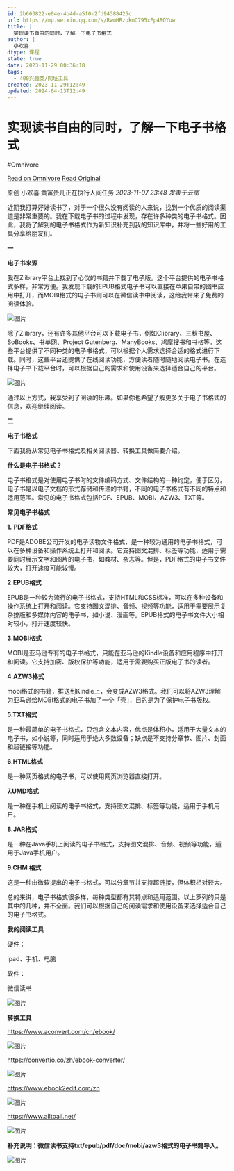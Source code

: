 ```yaml
---
id: 2b663822-e04e-4b4d-a5f0-2fd94388425c
url: https://mp.weixin.qq.com/s/RwmHRzpkmO795xFp48QYuw
title: |
  实现读书自由的同时，了解一下电子书格式
author: |
  小欢喜
dtype: 课程
state: true
date: 2023-11-29 00:36:18
tags:
  - 400兴趣类/网址工具
created: 2023-11-29T12:49
updated: 2024-04-13T12:49
---
```


# 实现读书自由的同时，了解一下电子书格式
#Omnivore

[Read on Omnivore](https://omnivore.app/me/https-mp-weixin-qq-com-s-rwm-h-rzpkm-o-795-x-fp-48-q-yuw-18c16c9873e)
[Read Original](https://mp.weixin.qq.com/s/RwmHRzpkmO795xFp48QYuw)

原创 小欢喜 黄富贵儿正在执行人间任务 _2023-11-07 23:48_ _发表于云南_ 

近期我打算好好读书了，对于一个很久没有阅读的人来说，找到一个优质的阅读渠道是非常重要的。我在下载电子书的过程中发现，存在许多种类的电子书格式。因此，我将了解到的电子书格式作为新知识补充到我的知识库中，并将一些好用的工具分享给朋友们。

**一**

**电子书来源**

我在Zlibrary平台上找到了心仪的书籍并下载了电子版。这个平台提供的电子书格式多样，非常方便。我发现下载的EPUB格式电子书可以直接在苹果自带的图书应用中打开，而MOBI格式的电子书则可以在微信读书中阅读，这给我带来了免费的阅读体验。

![图片](https://proxy-prod.omnivore-image-cache.app/0x0,s8JhOeuYaJRyKZ59XpwS1_96en94OjoYD_h-aN1-qR6o/https://mmbiz.qpic.cn/sz_mmbiz_png/fZ9MVtZFQKJ4tZY9uAXO5dEhzSIHic3MlSy9lXbe162aCeok9o98JjdibqKCQFVlSXxejxE8NEeJcAstFlSD2CjQ/640?wx_fmt=png)

除了Zlibrary，还有许多其他平台可以下载电子书，例如Clibrary、三秋书屋、SoBooks、书单网、Project Gutenberg、ManyBooks、鸠摩搜书和书格等。这些平台提供了不同种类的电子书格式，可以根据个人需求选择合适的格式进行下载。同时，这些平台还提供了在线阅读功能，方便读者随时随地阅读电子书。在选择电子书下载平台时，可以根据自己的需求和使用设备来选择适合自己的平台。

![图片](https://proxy-prod.omnivore-image-cache.app/0x0,sh6wT5yNN8OO0d4fLqsBik0HDImMeQkiPZg-zWJQViAk/https://mmbiz.qpic.cn/sz_mmbiz_png/fZ9MVtZFQKJ4tZY9uAXO5dEhzSIHic3MlU23gzbSUnsI7Zg3Wh9ibxKefSsv7zZ6exOaH9pHG3rsANicHBaBQaR6A/640?wx_fmt=png)

通过以上方式，我享受到了阅读的乐趣。如果你也希望了解更多关于电子书格式的信息，欢迎继续阅读。  

**二**

 **电子书格式**

下面我将从常见电子书格式及相关阅读器、转换工具做简要介绍。

**什么是电子书格式？**

电子书格式是对使用电子书时的文件编码方式、文件结构的一种约定，便于区分。电子书是以电子文档的形式存储和传递的书籍，不同的电子书格式有不同的特点和适用范围。常见的电子书格式包括PDF、EPUB、MOBI、AZW3、TXT等。

**常见电子书格式**

**1.** **PDF格式**

PDF是ADOBE公司开发的电子读物文件格式，是一种较为通用的电子书格式，可以在多种设备和操作系统上打开和阅读。它支持图文混排、标签等功能，适用于需要同时展示文字和图片的电子书，如教材、杂志等。但是，PDF格式的电子书文件较大，打开速度可能较慢。

**2.EPUB格式**

EPUB是一种较为流行的电子书格式，支持HTML和CSS标准，可以在多种设备和操作系统上打开和阅读。它支持图文混排、音频、视频等功能，适用于需要展示复杂排版和多媒体内容的电子书，如小说、漫画等。EPUB格式的电子书文件大小相对较小，打开速度较快。

**3.MOBI格式**

MOBI是亚马逊专有的电子书格式，只能在亚马逊的Kindle设备和应用程序中打开和阅读。它支持加密、版权保护等功能，适用于需要购买正版电子书的读者。

**4.AZW3格式**

mobi格式的书籍，推送到Kindle上，会变成AZW3格式。我们可以将AZW3理解为亚马逊给MOBI格式的电子书加了一个「壳」，目的是为了保护电子书版权。

**5.TXT格式**

是一种最简单的电子书格式，只包含文本内容，优点是体积小，适用于大量文本的电子书，如小说等，同时适用于绝大多数设备；缺点是不支持分章节、图片、封面和超链接等功能。

**6.HTML格式**

是一种网页格式的电子书，可以使用网页浏览器直接打开。

**7.UMD格式**

是一种在手机上阅读的电子书格式，支持图文混排、标签等功能，适用于手机用户。

**8.JAR格式**

是一种在Java手机上阅读的电子书格式，支持图文混排、音频、视频等功能，适用于Java手机用户。

**9.CHM 格式**

这是一种由微软提出的电子书格式，可以分章节并支持超链接，但体积相对较大。

总的来讲，电子书格式很多样，每种类型都有其特点和适用范围。以上罗列的只是其中的几种，并不全面。我们可以根据自己的阅读需求和使用设备来选择适合自己的电子书格式。

**我的阅读工具**

硬件：

ipad、手机、电脑

软件：

微信读书

![图片](https://proxy-prod.omnivore-image-cache.app/0x0,sJaOIL0PIvR6-DvU1WAS2bkRkNdMFN2KZBNmCbxzLzEo/https://mmbiz.qpic.cn/sz_mmbiz_png/fZ9MVtZFQKJ4tZY9uAXO5dEhzSIHic3MlZROMBQoWqQnPiaeib6ia75vibMsh1sMxyLibpbgMcnFVZwxOdzdN07Rr4OQ/640?wx_fmt=png)

**转换工具**

https://www.aconvert.com/cn/ebook/

![图片](https://proxy-prod.omnivore-image-cache.app/0x0,sdCvdzKPA1RyCZA6rKzRPXPT6Dk5UNO8nMe6iRQLsW7I/https://mmbiz.qpic.cn/sz_mmbiz_png/fZ9MVtZFQKJ4tZY9uAXO5dEhzSIHic3Mlk0cxf4rW4fdjXlluouicVcWANEDe0AX1o99GrMw6YxHxec5swJZRO8A/640?wx_fmt=png)

https://convertio.co/zh/ebook-converter/

![图片](https://proxy-prod.omnivore-image-cache.app/0x0,sPRy_VyqOFcGUNfL0EKCmaJEQtIV5MlsvU9ke2Ha0NQI/https://mmbiz.qpic.cn/sz_mmbiz_png/fZ9MVtZFQKJ4tZY9uAXO5dEhzSIHic3MlNIAm8ZWLqFmYm0fBVdmGEKHXwXYrCictAHRkP1xJibY5zqtLMyIS8upA/640?wx_fmt=png)

https://www.ebook2edit.com/zh

![图片](https://proxy-prod.omnivore-image-cache.app/0x0,shQxIfODwcYbLSk8CXWmz8Jt54enxFZkbFVCy3Yk30MM/https://mmbiz.qpic.cn/sz_mmbiz_png/fZ9MVtZFQKJ4tZY9uAXO5dEhzSIHic3MlRnWIiaLfxAGz8wQj4geQUew5zZA6aIqSiboGRTdw4gibALDxdTaF8ytMA/640?wx_fmt=png)

https://www.alltoall.net/

![图片](https://proxy-prod.omnivore-image-cache.app/0x0,svyiI_99THchNC-ANqQPfZ0PqnAZViJfKV5i_4oBRYSM/https://mmbiz.qpic.cn/sz_mmbiz_png/fZ9MVtZFQKJ4tZY9uAXO5dEhzSIHic3MlaeYYHHozrjgm19zibLBv0Ytaa5rKOUPymlnIGJaEE4DVdrGgAG6ibjNA/640?wx_fmt=png)

**补充说明：微信读书支持txt/epub/pdf/doc/mobi/azw3格式的电子书籍导入。**

![图片](https://proxy-prod.omnivore-image-cache.app/0x0,sR_W2RQ9bnv48o5RPueeMlawXm2he8PaIhNSN0txLiaU/https://mmbiz.qpic.cn/sz_mmbiz_png/fZ9MVtZFQKJ4tZY9uAXO5dEhzSIHic3MlTKlicL4DMKKVWNBy95QY2L3tVS4vKO1xhQUABchCBJI4qIn0YycAoGQ/640?wx_fmt=png)

